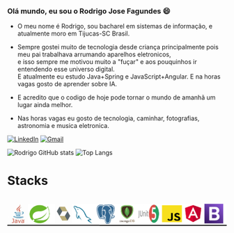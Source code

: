 ### Olá mundo, eu sou o Rodrigo Jose Fagundes 😄


 - O meu nome é Rodrigo, sou bacharel em sistemas de informação, e atualmente moro em Tijucas-SC Brasil.<br>
 
  - Sempre gostei muito de tecnologia desde criança principalmente pois meu pai trabalhava arrumando aparelhos eletronicos,<br>
    e isso sempre me motivou muito a "fuçar" e aos pouquinhos ir entendendo esse universo digital.<br>
    E atualmente eu estudo Java+Spring e JavaScript+Angular. E na horas vagas gosto de aprender sobre IA.<br>
 
 - E acredito que o codigo de hoje pode tornar o mundo de amanhã um lugar ainda melhor.<br>

  - Nas horas vagas eu gosto de tecnologia, caminhar, fotografias, astronomia e musica eletronica.

[![LinkedIn](https://img.shields.io/badge/LinkedIn-0077B5?style=for-the-badge&logo=linkedin&logoColor=white
)](https://br.linkedin.com/in/rodrigo-jos%C3%A9-fagundes-ab200891)
[![Gmail](https://img.shields.io/badge/Gmail-D14836?style=for-the-badge&logo=gmail&logoColor=white
)](mailto:rodrigojosefagundes@gmail.com)

![Rodrigo GitHub stats](https://github-readme-stats.vercel.app/api?username=rodrigojfagundes&show_icons=true&theme=radical)
![Top Langs](https://github-readme-stats.vercel.app/api/top-langs/?username=rodrigojfagundes&layout=compact)

# Stacks
<div style="display: inline_block"><br/>
  <img align="center" alt="html5" src="https://raw.githubusercontent.com/rodrigojfagundes/README_TESTE/main/readme_github_perfil_2_RESUMIDO.png" />  
</div>
